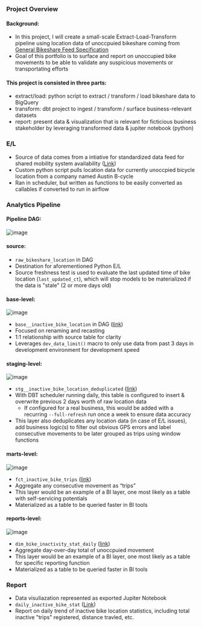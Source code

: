 ### Project Overview

#### Background:

- In this project, I will create a small-scale Extract-Load-Transform pipeline using location data of unoccpuied bikeshare coming from [General Bikeshare Feed Specification](https://github.com/NABSA/gbfs)
- Goal of this portfolio is to surface and report on unoccupied bike movements to be able to validate any suspicious movements or transportating efforts

#### This project is consisted in three parts:

- extract/load: python script to extract / transform / load bikeshare data to BigQuery
- transform: dbt project to ingest / transform / surface business-relevant datasets
- report: present data & visualization that is relevant for ficticious business stakeholder by leveraging transformed data & jupiter notebook (python)

### E/L

- Source of data comes from a intiative for standardized data feed for shared mobility system availability ([Link](https://github.com/NABSA/gbfs))
- Custom python script pulls location data for currently unoccpied bicycle location from a company named Austin B-cycle
- Ran in scheduler, but written as functions to be easily converted as callables if converted to run in airflow

### Analytics Pipeline

#### Pipeline DAG:
![image](https://user-images.githubusercontent.com/52013434/179337003-8bfd142d-f075-4261-9fcb-31f3b1c0c037.png)

#### source: 

- `raw_bikeshare_location` in DAG
- Destination for aforementioned Python E/L
- Source freshness test is used to evaluate the last updated time of bike location (`last_updated_ct`), which will stop models to be materialized if the data is "stale" (2 or more days old)

#### base-level:
![image](https://user-images.githubusercontent.com/52013434/179337743-08e299fa-48ae-453c-8622-6dd6e5461b0a.png)
- `base__inactive_bike_location` in DAG ([link](https://github.com/jint-park95/Data-Science-Codes/blob/main/bikeshare_analytics/dbt/models/base/base__inactive_bike_location.sql)) 
- Focused on renaming and recasting 
- 1:1 relationship with source table for clarity
- Leverages `dev_data_limit()` macro to only use data from past 3 days in development environment for development speed 

#### staging-level: 
![image](https://user-images.githubusercontent.com/52013434/179337730-88166443-09e0-48f2-a0ef-41aed7073e2d.png)
- `stg__inactive_bike_location_deduplicated` ([link](https://github.com/jint-park95/Data-Science-Codes/blob/main/bikeshare_analytics/dbt/models/staging/stg__inactive_bike_location_deduplicated.sql)) 
- With DBT scheduler running daily, this table is configured to insert & overwrite previous 2 days worth of raw location data
  - If configured for a real business, this would be added with a recurring `--full-refresh` run once a week to ensure data accuracy
- This layer also deduplicates any location data (in case of E/L issues), add business logic(s) to filter out obvious GPS errors and label consecutive movements to be later grouped as trips using window functions

#### marts-level:
![image](https://user-images.githubusercontent.com/52013434/179337770-5b131ae1-a824-4945-84fa-efff6bccb0cc.png)
- `fct_inactive_bike_trips` ([link](https://github.com/jint-park95/Data-Science-Codes/blob/main/bikeshare_analytics/dbt/models/marts/fct_inactive_bike_trips.sql)) 
- Aggregate any consecutive movement as “trips”
- This layer would be an example of a BI layer, one most likely as a table with self-servicing potentials
- Materialized as a table to be queried faster in BI tools

#### reports-level: 
![image](https://user-images.githubusercontent.com/52013434/179337774-8f6317d6-88d5-4b24-aacb-f8e70296f0d8.png)
- `dim_bike_inactivity_stat_daily` ([link](https://github.com/jint-park95/Data-Science-Codes/blob/main/bikeshare_analytics/dbt/models/reports/dim_bike_inactivity_stat_daily.sql)) 
- Aggregate day-over-day total of unoccpuied movement
- This layer would be an example of a BI layer, one most likely as a table for specific reporting function
- Materialized as a table to be queried faster in BI tools

### Report

- Data visuliazation represented as exported Jupiter Notebook
- `daily_inactive_bike_stat` ([Link](https://github.com/jint-park95/Data-Science-Codes/blob/main/bikeshare_analytics/report/daily_inactive_bike_stat.ipynb))
- Report on daily trend of inactive bike location statistics, including total inactive "trips" registered, distance travled, etc.
